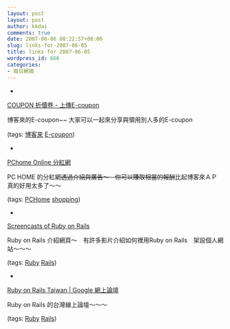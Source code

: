 ```yaml
---
layout: post
layout: post
author: kkdai
comments: true
date: 2007-06-06 08:22:57+00:00
slug: links-for-2007-06-05
title: links for 2007-06-05
wordpress_id: 666
categories:
- 每日網摘
---
```



	
  * 
		

[COUPON 折價卷 - 上傳E-coupon](http://www.nppetmall.com/ptt_coupon/ptt/update_coupon.php)


		

博客來的E-coupon~~  大家可以一起來分享與領用別人多的E-coupon


		

(tags: [博客來](http://del.icio.us/kkdai/博客來) [E-coupon](http://del.icio.us/kkdai/E-coupon))


	

	
  * 
		

[PChome Online 分紅網](http://share.pchome.com.tw/)


		

PC HOME 的分紅網~~透過介紹與廣告～　你可以賺取相當的報酬~~比起博客來ＡＰ　真的好用太多了～～


		

(tags: [PCHome](http://del.icio.us/kkdai/PCHome) [shopping](http://del.icio.us/kkdai/shopping))


	

	
  * 
		

[Screencasts of Ruby on Rails](http://rubyonrails.org.tw/screencasts.html)


		

Ruby on Rails 介紹網頁～　有許多影片介紹如何裡用Ruby on Rails　架設個人網站～～～


		

(tags: [Ruby](http://del.icio.us/kkdai/Ruby) [Rails](http://del.icio.us/kkdai/Rails))


	

	
  * 
		

[Ruby on Rails Taiwan | Google 網上論壇](http://groups.google.com/group/Ruby-on-Rails-Taiwan/)


		

Ruby on Rails 的台灣線上論壇～～～　


		

(tags: [Ruby](http://del.icio.us/kkdai/Ruby) [Rails](http://del.icio.us/kkdai/Rails))


	


